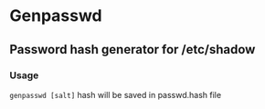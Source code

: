 # Genpasswd
## Password hash generator for /etc/shadow
### Usage 
`genpasswd [salt]`
hash will be saved in passwd.hash file